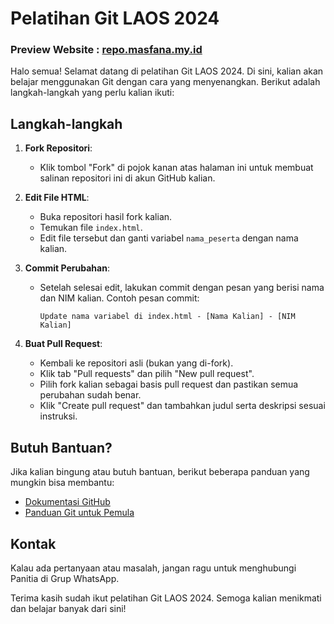# Pelatihan Git LAOS 2024
### Preview Website : [repo.masfana.my.id](https://git.masfana.my.id/)
Halo semua! Selamat datang di pelatihan Git LAOS 2024. Di sini, kalian akan belajar menggunakan Git dengan cara yang menyenangkan. Berikut adalah langkah-langkah yang perlu kalian ikuti:

## Langkah-langkah

1. **Fork Repositori**:
   - Klik tombol "Fork" di pojok kanan atas halaman ini untuk membuat salinan repositori ini di akun GitHub kalian.

2. **Edit File HTML**:
   - Buka repositori hasil fork kalian.
   - Temukan file `index.html`.
   - Edit file tersebut dan ganti variabel `nama_peserta` dengan nama kalian.

3. **Commit Perubahan**:
   - Setelah selesai edit, lakukan commit dengan pesan yang berisi nama dan NIM kalian. Contoh pesan commit:
     ```
     Update nama variabel di index.html - [Nama Kalian] - [NIM Kalian]
     ```

4. **Buat Pull Request**:
   - Kembali ke repositori asli (bukan yang di-fork).
   - Klik tab "Pull requests" dan pilih "New pull request".
   - Pilih fork kalian sebagai basis pull request dan pastikan semua perubahan sudah benar.
   - Klik "Create pull request" dan tambahkan judul serta deskripsi sesuai instruksi.

## Butuh Bantuan?

Jika kalian bingung atau butuh bantuan, berikut beberapa panduan yang mungkin bisa membantu:
- [Dokumentasi GitHub](https://docs.github.com/en/github)
- [Panduan Git untuk Pemula](https://git-scm.com/book/en/v2/Getting-Started-About-Version-Control)

## Kontak

Kalau ada pertanyaan atau masalah, jangan ragu untuk menghubungi Panitia di Grup WhatsApp.

Terima kasih sudah ikut pelatihan Git LAOS 2024. Semoga kalian menikmati dan belajar banyak dari sini!


